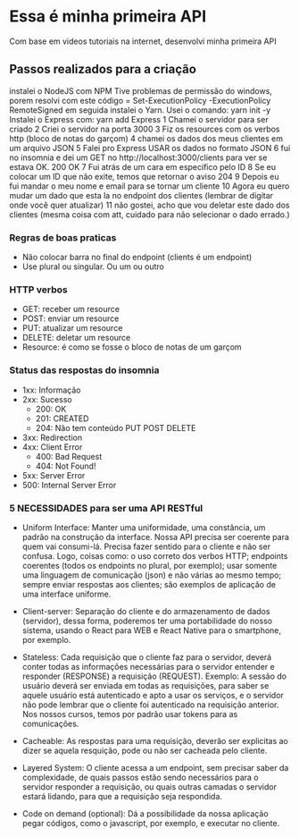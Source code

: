 # Essa é minha primeira API

Com base em videos tutoriais na internet, desenvolvi minha primeira API 

## Passos realizados para a criação

instalei o NodeJS com NPM
Tive problemas de permissão do windows, porem resolvi com este código = Set-ExecutionPolicy -ExecutionPolicy RemoteSigned
em seguida instalei o Yarn. Usei o comando: yarn init -y
Instalei o Express com: yarn add Express 
1 Chamei o servidor para ser criado
2 Criei o servidor na porta 3000
3 Fiz os resources com os verbos http (bloco de notas do garçom)
4 chamei os dados dos meus clientes em um arquivo JSON
5 Falei pro Express USAR os dados no formato JSON
6 fui no insomnia e dei um GET no http://localhost:3000/clients para ver se estava OK. 200 OK
7 Fui atrás de um cara em especifico pelo ID
8 Se eu colocar um ID que não exite, temos que retornar o aviso 204
9 Depois eu fui mandar o meu nome e email para se tornar um cliente
10 Agora eu quero mudar um dado que esta la no endpoint dos clientes (lembrar de digitar onde você quer atualizar)
11 não gostei, acho que vou deletar este dado dos clientes (mesma coisa com att, cuidado para não selecionar o dado errado.)
### Regras de boas praticas

- Não colocar barra no final do endpoint (clients é um endpoint)
- Use plural ou singular. Ou um ou outro


### HTTP verbos 
- GET: receber um resource
- POST: enviar um resource
- PUT: atualizar um resource
- DELETE: deletar um resource
- Resource: é como se fosse o bloco de notas de um garçom

### Status das respostas do insomnia

- 1xx: Informação
- 2xx: Sucesso
    - 200: OK
    - 201: CREATED
    - 204: Não tem conteúdo PUT POST DELETE
- 3xx: Redirection
- 4xx: Client Error
    - 400: Bad Request
    - 404: Not Found!
- 5xx: Server Error 
- 500: Internal Server Error

### 5 NECESSIDADES para ser uma API RESTful

- Uniform Interface: Manter uma uniformidade, uma constância, um padrão na construção da interface. Nossa API precisa ser coerente para quem vai consumi-lá. Precisa fazer sentido para o cliente e não ser confusa. Logo, coisas como: o uso correto dos verbos HTTP; endpoints coerentes (todos os endpoints no plural, por exemplo); usar somente uma linguagem de comunicação (json) e não várias ao mesmo tempo; sempre enviar respostas aos clientes; são exemplos de aplicação de uma interface uniforme.

- Client-server: Separação do cliente e do armazenamento de dados (servidor), dessa forma, poderemos ter uma portabilidade do nosso sistema, usando o React para WEB e React Native para o smartphone, por exemplo.

- Stateless: Cada requisição que o cliente faz para o servidor, deverá conter todas as informações necessárias para o servidor entender e responder (RESPONSE) a requisição (REQUEST). Exemplo: A sessão do usuário deverá ser enviada em todas as requisições, para saber se aquele usuário está autenticado e apto a usar os serviços, e o servidor não pode lembrar que o cliente foi autenticado na requisição anterior. Nos nossos cursos, temos por padrão usar tokens para as comunicações.

- Cacheable: As respostas para uma requisição, deverão ser explicitas ao dizer se aquela resquição, pode ou não ser cacheada pelo cliente.

- Layered System: O cliente acessa a um endpoint, sem precisar saber da complexidade, de quais passos estão sendo necessários para o servidor responder a requisição, ou quais outras camadas o servidor estará lidando, para que a requisição seja respondida.

- Code on demand (optional): Dá a possibilidade da nossa aplicação pegar códigos, como o javascript, por exemplo, e executar no cliente.



